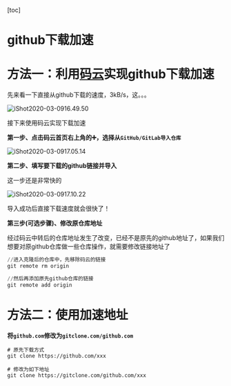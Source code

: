 [toc]



# github下载加速

# 方法一：利用[码云](https://gitea.pptfz.cn/)实现github下载加速

先来看一下直接从github下载的速度，3kB/s，这。。。

![iShot2020-03-0916.49.50](https://gitea.pptfz.cn/pptfz/picgo-images/raw/branch/master/img/iShot2020-03-0916.49.50.png)

接下来使用码云实现下载加速

**第一步、点击码云首页右上角的➕，选择从``GitHub/GitLab导入仓库``**

![iShot2020-03-0917.05.14](https://gitea.pptfz.cn/pptfz/picgo-images/raw/branch/master/img/iShot2020-03-0917.05.14.png)

**第二步、填写要下载的github链接并导入**

这一步还是非常快的

![iShot2020-03-0917.10.22](https://gitea.pptfz.cn/pptfz/picgo-images/raw/branch/master/img/iShot2020-03-0917.10.22.png)

导入成功后直接下载速度就会很快了！



**第三步(可选步骤)、修改原仓库地址**

经过码云中转后的仓库地址发生了改变，已经不是原先的github地址了，如果我们想要对原github仓库做一些仓库操作，就需要修改链接地址了

```python
//进入克隆后的仓库中，先移除码云的链接
git remote rm origin

//然后再添加原先github仓库的链接
git remote add origin
```



# 方法二：使用加速地址

**将``github.com``修改为``gitclone.com/github.com``**

```shell
# 原先下载方式
git clone https://github.com/xxx

# 修改为如下地址
git clone https://gitclone.com/github.com/xxx
```

